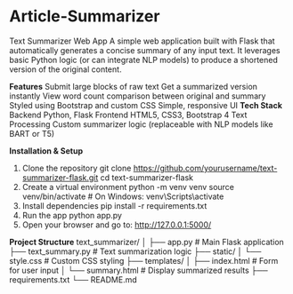 # Article-Summarizer
Text Summarizer Web App
A simple web application built with Flask that automatically generates a concise summary of any input text. It leverages basic Python logic (or can integrate NLP models) to produce a shortened version of the original content.

**Features**
  Submit large blocks of raw text
  Get a summarized version instantly
  View word count comparison between original and summary
  Styled using Bootstrap and custom CSS
  Simple, responsive UI
**Tech Stack**
  Backend	Python, Flask
  Frontend	HTML5, CSS3, Bootstrap 4
  Text Processing	Custom summarizer logic (replaceable with NLP models like BART or T5)

**Installation & Setup**
  1. Clone the repository
    git clone https://github.com/yourusername/text-summarizer-flask.git
    cd text-summarizer-flask
  2. Create a virtual environment
    python -m venv venv
    source venv/bin/activate   # On Windows: venv\Scripts\activate
  3. Install dependencies
    pip install -r requirements.txt
  4. Run the app
      python app.py
  5. Open your browser and go to:
      http://127.0.0.1:5000/

**Project Structure**
text_summarizer/
│
├── app.py                  # Main Flask application
├── text_summary.py         # Text summarization logic
├── static/
│   └── style.css           # Custom CSS styling
├── templates/
│   ├── index.html          # Form for user input
│   └── summary.html        # Display summarized results
├── requirements.txt
└── README.md
